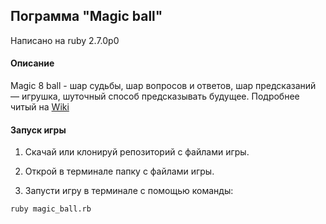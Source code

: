 ## **Пограмма "Magic ball"**

Написано на ruby 2.7.0р0

#### Описание

Magic 8 ball - шар судьбы, шар вопросов и ответов, шар 
предсказаний — игрушка, шуточный способ предсказывать будущее.
Подробнее читый на [Wiki](https://ru.wikipedia.org/wiki/Magic_8_ball)

#### Запуск игры

1. Скачай или клонируй репозиторий с файлами игры.

2. Открой в терминале папку с файлами игры. 

3. Запусти игру в терминале с помощью команды:

`ruby magic_ball.rb`
